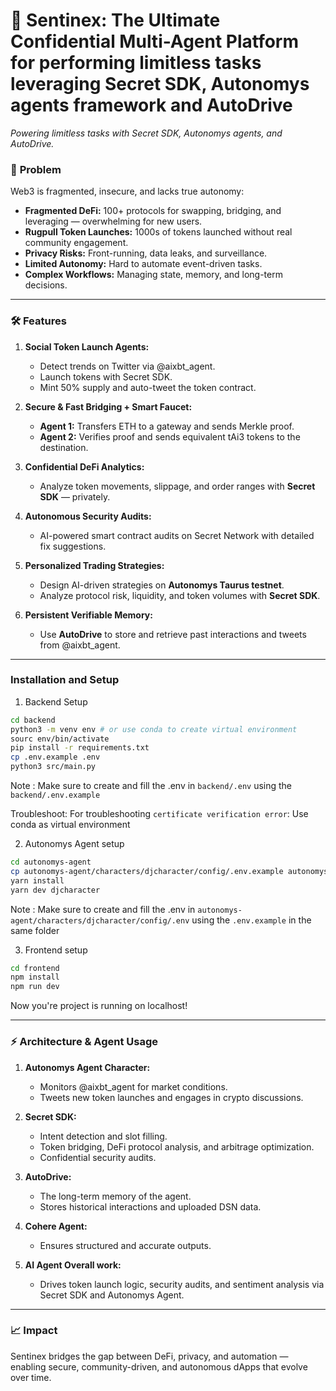 # 🚀 Sentinex: The Ultimate Confidential Multi-Agent Platform for performing limitless tasks leveraging Secret SDK, Autonomys agents framework and AutoDrive  


*Powering limitless tasks with Secret SDK, Autonomys agents, and AutoDrive.*  

### 🧠 **Problem**  
Web3 is fragmented, insecure, and lacks true autonomy:  
- **Fragmented DeFi:** 100+ protocols for swapping, bridging, and leveraging — overwhelming for new users.  
- **Rugpull Token Launches:** 1000s of tokens launched without real community engagement.  
- **Privacy Risks:** Front-running, data leaks, and surveillance.  
- **Limited Autonomy:** Hard to automate event-driven tasks.  
- **Complex Workflows:** Managing state, memory, and long-term decisions.  

---

### 🛠️ **Features**  
1. **Social Token Launch Agents:**  
   - Detect trends on Twitter via @aixbt_agent.  
   - Launch tokens with Secret SDK.  
   - Mint 50% supply and auto-tweet the token contract.  

2. **Secure & Fast Bridging + Smart Faucet:**  
   - **Agent 1:** Transfers ETH to a gateway and sends Merkle proof.  
   - **Agent 2:** Verifies proof and sends equivalent tAi3 tokens to the destination.  

3. **Confidential DeFi Analytics:**  
   - Analyze token movements, slippage, and order ranges with **Secret SDK** — privately.  

4. **Autonomous Security Audits:**  
   - AI-powered smart contract audits on Secret Network with detailed fix suggestions.  

5. **Personalized Trading Strategies:**  
   - Design AI-driven strategies on **Autonomys Taurus testnet**.  
   - Analyze protocol risk, liquidity, and token volumes with **Secret SDK**.  

6. **Persistent Verifiable Memory:**  
   - Use **AutoDrive** to store and retrieve past interactions and tweets from @aixbt_agent.  

---

### Installation and Setup
1. Backend Setup 
```sh
cd backend 
python3 -m venv env # or use conda to create virtual environment
sourc env/bin/activate
pip install -r requirements.txt
cp .env.example .env
python3 src/main.py
```
Note : Make sure to create and fill the .env in `backend/.env` using the `backend/.env.example`

Troubleshoot: For troubleshooting `certificate verification error`: Use conda as virtual environment

2. Autonomys Agent setup 
```sh
cd autonomys-agent
cp autonomys-agent/characters/djcharacter/config/.env.example autonomys-agent/characters/djcharacter/config/.env 
yarn install
yarn dev djcharacter
```
Note : Make sure to create and fill the .env in `autonomys-agent/characters/djcharacter/config/.env` using the `.env.example` in the same folder

3. Frontend setup 
```sh
cd frontend 
npm install 
npm run dev
```

Now you're project is running on localhost!

---
### ⚡ **Architecture & Agent Usage**  
1. **Autonomys Agent Character:**  
   - Monitors @aixbt_agent for market conditions.  
   - Tweets new token launches and engages in crypto discussions.  

2. **Secret SDK:**  
   - Intent detection and slot filling.  
   - Token bridging, DeFi protocol analysis, and arbitrage optimization.  
   - Confidential security audits.  

3. **AutoDrive:**  
   - The long-term memory of the agent.  
   - Stores historical interactions and uploaded DSN data.  

4. **Cohere Agent:**  
   - Ensures structured and accurate outputs.  

5. **AI Agent Overall work:**  
   - Drives token launch logic, security audits, and sentiment analysis via Secret SDK and Autonomys Agent.  

---

### 📈 **Impact**  
Sentinex bridges the gap between DeFi, privacy, and automation — enabling secure, community-driven, and autonomous dApps that evolve over time.  

